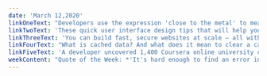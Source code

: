 ```yaml
---
date: 'March 12,2020'
linkOneText: "Developers use the expression 'close to the metal' to mean lower-level coding that interacts closely with a computer's hardware. And the king of low-level programming is C. This C Beginner's Handbook will help you learn C basics in just a few hours. (35 minute read): https://www.freecodecamp.org/news/the-c-beginners-handbook/"
linkTwoText: 'These quick user interface design tips that will help you dramatically improve the look of your front end projects. (7 minute read): https://www.freecodecamp.org/news/how-to-make-your-front-end-projects/'
linkThreeText: 'You can build fast, secure websites at scale — all without a web server or traditional back end. This new approach is called the JAMstack, and this tutorial will show you how to use it. (4 hour watch): https://www.freecodecamp.org/news/jamstack-full-course/'
linkFourText: "What is cached data? And what does it mean to clear a cache? This article will give you a functional understanding of how caches work and why they're so important to the modern web. (9 minute read): https://www.freecodecamp.org/news/what-is-cached-data/"
linkFiveText: 'A developer uncovered 1,400 Coursera online university courses that are still completely free. (browsable list): https://www.freecodecamp.org/news/coursera-free-online-courses-6d84cdb30da/'
weekContent: "Quote of the Week: *'It's hard enough to find an error in your code when you're looking for it. It's even harder when you've assumed your code is error-free.'* — Steve McConnell"
---
```

